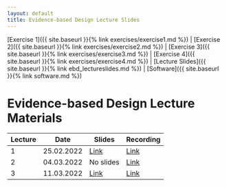 ```yaml
---
layout: default
title: Evidence-based Design Lecture Slides
---
```


[Exercise 1]({{ site.baseurl }}{% link exercises/exercise1.md %}) | [Exercise 2]({{ site.baseurl }}{% link exercises/exercise2.md %}) | [Exercise 3]({{ site.baseurl }}{% link exercises/exercise3.md %}) | [Exercise 4]({{ site.baseurl }}{% link exercises/exercise4.md %}) | [Lecture Slides]({{ site.baseurl }}{% link ebd_lectureslides.md %}) | [Software]({{ site.baseurl }}{% link software.md %})

# Evidence-based Design Lecture Materials

| Lecture | Date       | Slides                                                      | Recording                                                   |
| ------- | ---------- | ----------------------------------------------------------- | ----------------------------------------------------------- |
|       1 | 25.02.2022 | [Link](https://polybox.ethz.ch/index.php/s/ulRM7VdTZGsb3lc) | [Link](https://polybox.ethz.ch/index.php/s/KeRecvRFOsInw2u) |
|       2 | 04.03.2022 | No slides                                                   | [Link](https://polybox.ethz.ch/index.php/s/Lcs8EdHLJVv6DC7) |
|       3 | 11.03.2022 | [Link](https://polybox.ethz.ch/index.php/s/UtxF7rFlFusEI57) | [Link](https://polybox.ethz.ch/index.php/s/Op0KmXKcV1ZMRZx) |
